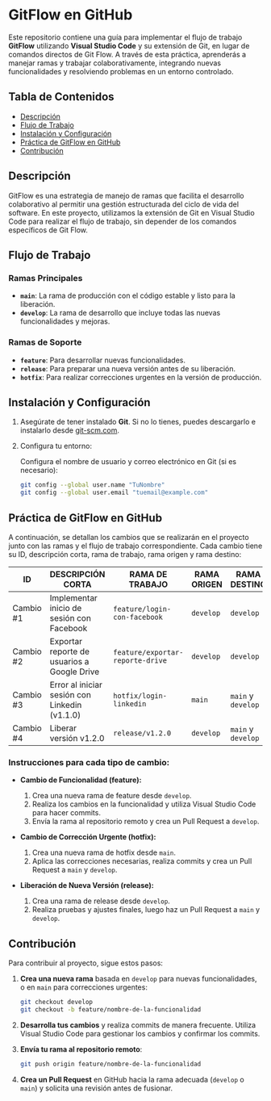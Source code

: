 # GitFlow en GitHub

Este repositorio contiene una guía para implementar el flujo de trabajo **GitFlow** utilizando **Visual Studio Code** y su extensión de Git, en lugar de comandos directos de Git Flow. A través de esta práctica, aprenderás a manejar ramas y trabajar colaborativamente, integrando nuevas funcionalidades y resolviendo problemas en un entorno controlado.

## Tabla de Contenidos
- [Descripción](#descripción)
- [Flujo de Trabajo](#flujo-de-trabajo)
- [Instalación y Configuración](#instalación-y-configuración)
- [Práctica de GitFlow en GitHub](#práctica-de-gitflow-en-github)
- [Contribución](#contribución)


## Descripción

GitFlow es una estrategia de manejo de ramas que facilita el desarrollo colaborativo al permitir una gestión estructurada del ciclo de vida del software. En este proyecto, utilizamos la extensión de Git en Visual Studio Code para realizar el flujo de trabajo, sin depender de los comandos específicos de Git Flow.

## Flujo de Trabajo

### Ramas Principales
- **`main`**: La rama de producción con el código estable y listo para la liberación.
- **`develop`**: La rama de desarrollo que incluye todas las nuevas funcionalidades y mejoras.

### Ramas de Soporte
- **`feature`**: Para desarrollar nuevas funcionalidades.
- **`release`**: Para preparar una nueva versión antes de su liberación.
- **`hotfix`**: Para realizar correcciones urgentes en la versión de producción.

## Instalación y Configuración

1. Asegúrate de tener instalado **Git**. Si no lo tienes, puedes descargarlo e instalarlo desde [git-scm.com](https://git-scm.com/).

2. Configura tu entorno:

   Configura el nombre de usuario y correo electrónico en Git (si es necesario):
   ```bash
   git config --global user.name "TuNombre"
   git config --global user.email "tuemail@example.com"

## Práctica de GitFlow en GitHub

A continuación, se detallan los cambios que se realizarán en el proyecto junto con las ramas y el flujo de trabajo correspondiente. Cada cambio tiene su ID, descripción corta, rama de trabajo, rama origen y rama destino:

| ID        | DESCRIPCIÓN CORTA                                  | RAMA DE TRABAJO               | RAMA ORIGEN | RAMA DESTINO        |
|-----------|----------------------------------------------------|-------------------------------|-------------|---------------------|
| Cambio #1 | Implementar inicio de sesión con Facebook          | `feature/login-con-facebook`  | `develop`   | `develop`           |
| Cambio #2 | Exportar reporte de usuarios a Google Drive        | `feature/exportar-reporte-drive` | `develop` | `develop`           |
| Cambio #3 | Error al iniciar sesión con Linkedin (v1.1.0)      | `hotfix/login-linkedin`       | `main`      | `main` y `develop`  |
| Cambio #4 | Liberar versión v1.2.0                             | `release/v1.2.0`              | `develop`   | `main` y `develop`  |

### Instrucciones para cada tipo de cambio:

- **Cambio de Funcionalidad (feature):**
  1. Crea una nueva rama de feature desde `develop`.
  2. Realiza los cambios en la funcionalidad y utiliza Visual Studio Code para hacer commits.
  3. Envía la rama al repositorio remoto y crea un Pull Request a `develop`.

- **Cambio de Corrección Urgente (hotfix):**
  1. Crea una nueva rama de hotfix desde `main`.
  2. Aplica las correcciones necesarias, realiza commits y crea un Pull Request a `main` y `develop`.

- **Liberación de Nueva Versión (release):**
  1. Crea una rama de release desde `develop`.
  2. Realiza pruebas y ajustes finales, luego haz un Pull Request a `main` y `develop`.

## Contribución

Para contribuir al proyecto, sigue estos pasos:

1. **Crea una nueva rama** basada en `develop` para nuevas funcionalidades, o en `main` para correcciones urgentes:
   ```bash
   git checkout develop
   git checkout -b feature/nombre-de-la-funcionalidad
2. **Desarrolla tus cambios** y realiza commits de manera frecuente. Utiliza Visual Studio Code para gestionar los cambios y confirmar los commits.

3. **Envía tu rama al repositorio remoto**:
   ```bash
   git push origin feature/nombre-de-la-funcionalidad
4. **Crea un Pull Request** en GitHub hacia la rama adecuada (`develop` o `main`) y solicita una revisión antes de fusionar.
